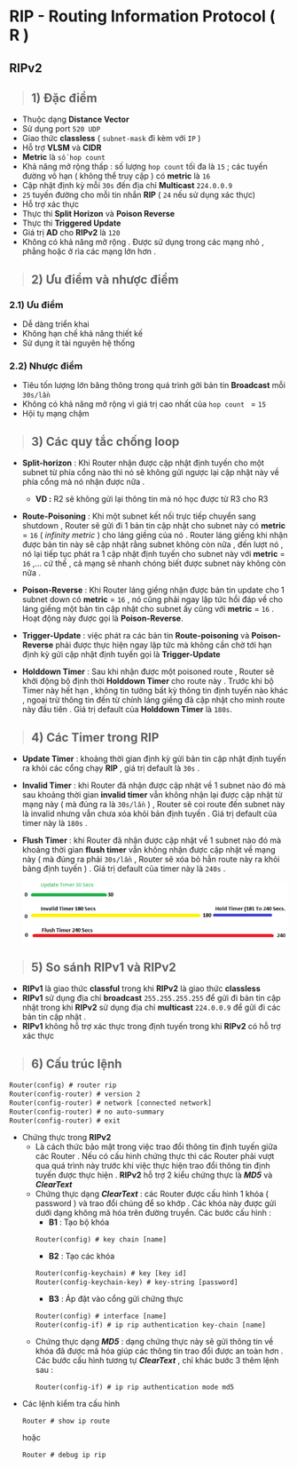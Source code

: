 # RIP - Routing Information Protocol ( R ) 
## **RIPv2**
> ## **1) Đặc điểm**
- Thuộc dạng **Distance Vector**
- Sử dụng port `520 UDP`
- Giao thức **classless** ( `subnet-mask` đi kèm với `IP` )
- Hỗ trợ **VLSM** và **CIDR**
- **Metric** là `số hop count`
- Khả năng mở rộng thấp : số lượng `hop count` tối đa là `15` ; các tuyến đường vô hạn ( không thể truy cập ) có **metric** là `16`
- Cập nhật định kỳ mỗi `30s` đến địa chỉ **Multicast** `224.0.0.9`
- `25` tuyến đường cho mỗi tin nhắn **RIP** ( `24` nếu sử dụng xác thực)
- Hỗ trợ xác thực
- Thực thi **Split Horizon** và **Poison Reverse**
- Thực thi **Triggered Update**
- Giá trị **AD** cho **RIPv2** là `120`
- Không có khả năng mở rộng . Được sử dụng trong các mạng nhỏ , phẳng hoặc ở rìa các mạng lớn hơn .
> ## **2) Ưu điểm và nhược điểm**
### **2.1) Ưu điểm**
- Dễ dàng triển khai
- Không hạn chế khả năng thiết kế
- Sử dụng ít tài nguyên hệ thống
### **2.2) Nhược điểm**
- Tiêu tốn lượng lớn băng thông trong quá trình gởi bản tin **Broadcast** mỗi `30s/lần`
- Không có khả năng mở rộng vì giá trị cao nhất của `hop count ` = `15`
- Hội tụ mạng chậm
> ## **3) Các quy tắc chống loop**
- **Split-horizon** : Khi Router nhận được cập nhật định tuyến cho một subnet từ phía cổng nào thì nó sẽ không gửi ngược lại cập nhật này về phía cổng mà nó nhận được nữa .
    - **VD :** R2 sẽ không gửi lại thông tin mà nó học được từ R3 cho R3
- **Route-Poisoning** : Khi một subnet kết nối trực tiếp chuyển sang shutdown , Router sẽ gửi đi 1 bản tin cập nhật cho subnet này có **metric** = `16` ( *infinity metric* )
cho láng giềng của nó . Router láng giềng khi nhận được bản tin này sẽ cập nhật rằng subnet không còn nữa , đến lượt nó , nó lại tiếp tục phát ra 1 cập nhật định tuyến cho subnet này với **metric** = `16` ,... cứ thế , cả mạng sẽ nhanh chóng biết được subnet này không còn nữa .

- **Poison-Reverse** : Khi Router láng giềng nhận được bản tin update cho 1 subnet down có **metric** = `16` , nó cũng phải ngay lập tức hồi đáp về cho láng giềng một bản tin cập nhật cho subnet ấy cũng với **metric** = `16` . Hoạt động này được gọi là **Poison-Reverse**.
- **Trigger-Update** : việc phát ra các bản tin **Route-poisoning** và **Poison-Reverse** phải được thực hiện ngay lập tức mà không cần chờ tới hạn định kỳ gửi cập nhật định tuyến gọi là **Trigger-Update**
- **Holddown Timer** : Sau khi nhận được một poisoned route , Router sẽ khởi động bộ định thời **Holddown Timer** cho route này . Trước khi bộ Timer này hết hạn , không tin tưởng bất kỳ thông tin định tuyến nào khác , ngoại trừ thông tin đến từ chính láng giềng đã cập nhật cho mình route này đầu tiên . Giá trị default của **Holddown Timer** là `180s`.
> ## **4) Các Timer trong RIP**
- **Update Timer** : khoảng thời gian định kỳ gửi bản tin cập nhật định tuyến ra khỏi các cổng chạy **RIP** , giá trị default là `30s` . 
- **Invalid Timer** : khi Router đã nhận được cập nhật về 1 subnet nào đó mà sau khoảng thời gian **invalid timer** vẫn không nhận lại được cập nhật từ mạng này ( mà đúng ra là `30s/lần` ) , Router sẽ coi route đến subnet này là invalid nhưng vẫn chưa xóa khỏi bản định tuyến . Giá trị default của timer này là `180s` .
- **Flush Timer** : khi Router đã nhận được cập nhật về 1 subnet nào đó mà khoảng thời gian **flush timer** vẫn không nhận được cập nhật về mạng này ( mà đúng ra phải `30s/lần`  , Router sẽ xóa bỏ hẳn route này ra khỏi bảng định tuyến ) . Giá trị default của timer này là `240s` .

    ![](/images/ccna/11_RIP/1.png)
> ## **5) So sánh RIPv1 và RIPv2**
- **RIPv1** là giao thức **classful** trong khi **RIPv2** là giao thức **classless**
- **RIPv1** sử dụng địa chỉ **broadcast** `255.255.255.255` để gửi đi bản tin cập nhật trong khi **RIPv2** sử dụng địa chỉ **multicast** `224.0.0.9` để gửi đi các bản tin cập nhật .
- **RIPv1** không hỗ trợ xác thực trong định tuyến trong khi **RIPv2** có hỗ trợ xác thực
> ## **6) Cấu trúc lệnh**
```
Router(config) # router rip
Router(config-router) # version 2
Router(config-router) # network [connected network]
Router(config-router) # no auto-summary
Router(config-router) # exit
```
- Chứng thực trong **RIPv2**
    - Là cách thức bảo mật trong việc trao đổi thông tin định tuyến giữa các Router . Nếu có cấu hình chứng thực thì các Router phải vượt qua quá trình này trước khi việc thực hiện trao đổi thông tin định tuyến được thực hiện . **RIPv2** hỗ trợ 2 kiểu chứng thực là ***MD5*** và ***ClearText***
    - Chứng thực dạng ***ClearText*** : các Router được cấu hình 1 khóa ( password ) và trao đổi chúng để so khớp . Các khóa này được gửi dưới dạng không mã hóa trên đường truyền. Các bước cấu hình : 
        - **B1** : Tạo bộ khóa
        ```
        Router(config) # key chain [name]
        ```
        - **B2** : Tạo các khóa
        ```
        Router(config-keychain) # key [key id]
        Router(config-keychain-key) # key-string [password]
        ```
        - **B3** : Áp đặt vào cổng gửi chứng thực
        ```
        Router(config) # interface [name]
        Router(config-if) # ip rip authentication key-chain [name]
        ```
    - Chứng thực dạng ***MD5*** : dạng chứng thực này sẽ gửi thông tin về khóa đã được mã hóa giúp các thông tin trao đổi được an toàn hơn . Các bước cấu hình tương tự ***ClearText*** , chỉ khác bước 3 thêm lệnh sau :
        ```
        Router(config-if) # ip rip authentication mode md5
        ```
- Các lệnh kiểm tra cấu hình
    ```
    Router # show ip route
    ```
    hoặc
    ```
    Router # debug ip rip
    ```




